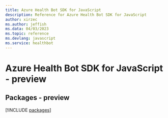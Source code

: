 ```yaml
---
title: Azure Health Bot SDK for JavaScript
description: Reference for Azure Health Bot SDK for JavaScript
author: xirzec
ms.author: jeffish
ms.data: 04/03/2023
ms.topic: reference
ms.devlang: javascript
ms.service: healthbot
---
```

# Azure Health Bot SDK for JavaScript - preview
## Packages - preview
[!INCLUDE [packages](health-bot-index.md)]